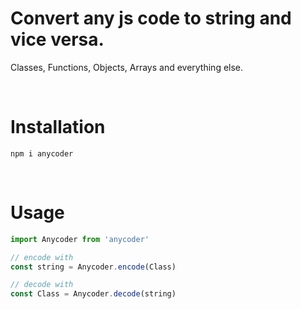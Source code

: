 # **Convert any js code to string and vice versa.**

Classes, Functions, Objects, Arrays and everything else.

<br />

# Installation
```
npm i anycoder
```

<br />

# Usage
```js
import Anycoder from 'anycoder'

// encode with
const string = Anycoder.encode(Class)

// decode with
const Class = Anycoder.decode(string)

```
